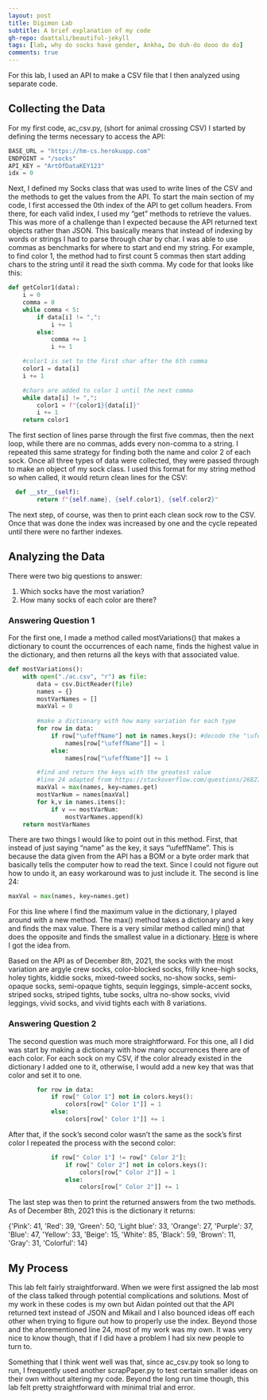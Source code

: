 ```yaml
---
layout: post
title: Digimon Lab
subtitle: A brief explanation of my code
gh-repo: daattali/beautiful-jekyll
tags: [lab, why do socks have gender, Ankha, Do duh-do dooo do do]
comments: true
---
```


For this lab, I used an API to make a CSV file that I then analyzed using separate code.

## Collecting the Data

For my first code, ac_csv.py, (short for animal crossing CSV) I started by defining the terms necessary to access the API: 

~~~python
BASE_URL = "https://hm-cs.herokuapp.com"
ENDPOINT = "/socks"
API_KEY = "ArtOfDataKEY123"
idx = 0
~~~

Next, I defined my Socks class that was used to write lines of the CSV and the methods to get the values from the API. To start the main section of my code, I first accessed the 0th index of the API to get collum headers. From there, for each valid index, I used my “get” methods to retrieve the values. This was more of a challenge than I expected because the API returned text objects rather than JSON. This basically means that instead of indexing by words or strings I had to parse through char by char. I was able to use commas as benchmarks for where to start and end my string. For example, to find color 1, the method had to first count 5 commas then start adding chars to the string until it read the sixth comma. My code for that looks like this:

~~~python
def getColor1(data):
    i = 0
    comma = 0
    while comma < 5:
        if data[i] != ",":
            i += 1
        else: 
            comma += 1 
            i += 1

    #color1 is set to the first char after the 6th comma
    color1 = data[i]
    i += 1

    #chars are added to color 1 until the next comma
    while data[i] != ",":
        color1 = f"{color1}{data[i]}"
        i += 1
    return color1
~~~

The first section of lines parse through the first five commas, then the next loop, while there are no commas, adds every non-comma to a string. I repeated this same strategy for finding both the name and color 2 of each sock. Once all three types of data were collected, they were passed through to make an object of my sock class. I used this format for my string method so when called, it would return clean lines for the CSV:

~~~python
  def __str__(self):
        return f"{self.name}, {self.color1}, {self.color2}"
~~~

The next step, of course, was then to print each clean sock row to the CSV. Once that was done the index was increased by one and the cycle repeated until there were no farther indexes. 

## Analyzing the Data

There were two big questions to answer:

1. Which socks have the most variation?
2. How many socks of each color are there?

### Answering Question 1

For the first one, I made a method called mostVariations() that makes a dictionary to count the occurrences of each name, finds the highest value in the dictionary, and then returns all the keys with that associated value. 

~~~python
def mostVariations():
    with open("./ac.csv", "r") as file:
        data = csv.DictReader(file)
        names = {}
        mostVarNames = []
        maxVal = 0
        
        #make a dictionary with how many variation for each type
        for row in data:
            if row["\ufeffName"] not in names.keys(): #decode the "\ufeff" 
                names[row["\ufeffName"]] = 1
            else:
                names[row["\ufeffName"]] += 1

        #find and return the keys with the greatest value 
        #line 24 adapted from https://stackoverflow.com/questions/268272/getting-key-with-maximum-value-in-dictionary
        maxVal = max(names, key=names.get) 
        mostVarNum = names[maxVal]
        for k,v in names.items():
            if v == mostVarNum:
                mostVarNames.append(k)
    return mostVarNames
~~~

There are two things I would like to point out in this method. First, that instead of just saying “name” as the key, it says “\ufeffName”. This is because the data given from the API has a BOM or a byte order mark that basically tells the computer how to read the text. Since I could not figure out how to undo it, an easy workaround was to just include it. The second is line 24: 

~~~python
maxVal = max(names, key=names.get) 
~~~

For this line where I find the maximum value in the dictionary, I played around with a new method. The max() method takes a dictionary and a key and finds the max value. There is a very similar method called min() that does the opposite and finds the smallest value in a dictionary. [Here](https://stackoverflow.com/questions/268272/getting-key-with-maximum-value-in-dictionary) is where I got the idea from. 

Based on the API as of December 8th, 2021, the socks with the most variation are argyle crew socks, color-blocked socks, frilly knee-high socks, holey tights, kiddie socks, mixed-tweed socks, no-show socks, semi-opaque socks, semi-opaque tights, sequin leggings, simple-accent socks, striped socks, striped tights, tube socks, ultra no-show socks, vivid leggings, vivid socks, and vivid tights each with 8 variations.

### Answering Question 2 
The second question was much more straightforward. For this one, all I did was start by making a dictionary with how many occurrences there are of each color. For each sock on my CSV, if the color already existed in the dictionary I added one to it, otherwise, I would add a new key that was that color and set it to one. 

~~~python
        for row in data:
            if row[" Color 1"] not in colors.keys(): 
                colors[row[" Color 1"]] = 1
            else:
                colors[row[" Color 1"]] += 1
~~~

After that, if the sock’s second color wasn’t the same as the sock’s first color I repeated the process with the second color:

~~~Python
            if row[" Color 1"] != row[" Color 2"]:
                if row[" Color 2"] not in colors.keys(): 
                    colors[row[" Color 2"]] = 1
                else:
                    colors[row[" Color 2"]] += 1
~~~

The last step was then to print the returned answers from the two methods. As of December 8th, 2021 this is the dictionary it returns:

{'Pink': 41, 'Red': 39, 'Green': 50, 'Light blue': 33, 'Orange': 27, 'Purple': 37, 'Blue': 47, 'Yellow': 33, 'Beige': 15, 'White': 85, 'Black': 59, 'Brown': 11, 'Gray': 31, 'Colorful': 14}

## My Process

This lab felt fairly straightforward. When we were first assigned the lab most of the class talked through potential complications and solutions. Most of my work in these codes is my own but Aidan pointed out that the API returned text instead of JSON and Mikail and I also bounced ideas off each other when trying to figure out how to properly use the index. Beyond those and the aforementioned line 24, most of my work was my own. It was very nice to know though, that if I did have a problem I had six new people to turn to. 

Something that I think went well was that, since ac_csv.py took so long to run, I frequently used another scrapPaper.py to test certain smaller ideas on their own without altering my code. Beyond the long run time though, this lab felt pretty straightforward with minimal trial and error. 
